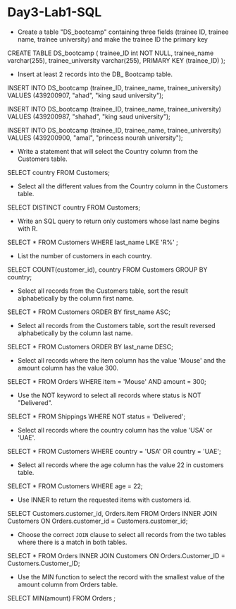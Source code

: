 # Day3-Lab1-SQL

- Create a table "DS_bootcamp" containing three fields (trainee ID, trainee name, trainee university) and make the trainee ID the primary key

CREATE TABLE DS_bootcamp (
  trainee_ID int NOT NULL,
  trainee_name varchar(255),
  trainee_university varchar(255),
  PRIMARY KEY (trainee_ID)
  );

- Insert at least 2 records into the DB_ Bootcamp table.

INSERT INTO DS_bootcamp (trainee_ID, trainee_name, trainee_university)
VALUES (439200907, "ahad", "king saud university");

INSERT INTO DS_bootcamp (trainee_ID, trainee_name, trainee_university)
VALUES (439200987, "shahad", "king saud university");

INSERT INTO DS_bootcamp (trainee_ID, trainee_name, trainee_university)
VALUES (439200900, "amal", "princess nourah university");

- Write a statement that will select the Country column from the Customers table.

SELECT country FROM Customers;

- Select all the different values from the Country column in the Customers table.

SELECT DISTINCT country FROM Customers;

- Write an SQL query to return only customers whose last name begins with R.

SELECT * FROM Customers WHERE last_name LIKE 'R%' ;

- List the number of customers in each country.

SELECT COUNT(customer_id), country FROM Customers
GROUP BY country;

- Select all records from the Customers table, sort the result alphabetically by the column first name.

SELECT * FROM Customers ORDER BY first_name ASC;

- Select all records from the Customers table, sort the result reversed alphabetically by the column last name.

SELECT * FROM Customers ORDER BY last_name DESC;

- Select all records where the item column has the value 'Mouse' and the amount column has the value 300.

SELECT * FROM Orders WHERE item = 'Mouse' AND amount = 300;

- Use the NOT keyword to select all records where status is NOT "Delivered".

SELECT * FROM Shippings WHERE NOT status = 'Delivered';

- Select all records where the country column has the value 'USA' or 'UAE'.

SELECT * FROM Customers WHERE country = 'USA' OR country = 'UAE';

- Select all records where the age column has the value 22 in customers table.

SELECT * FROM Customers WHERE age = 22;

- Use INNER to return the requested items with customers id.

SELECT Customers.customer_id, Orders.item
FROM Orders
INNER JOIN Customers ON Orders.customer_id = Customers.customer_id;

- Choose the correct `JOIN` clause to select all records from the two tables where there is a match in both tables.

SELECT * FROM Orders
INNER JOIN Customers ON Orders.Customer_ID = Customers.Customer_ID;


- Use the MIN function to select the record with the smallest value of the amount column from Orders table.

SELECT MIN(amount) FROM Orders ;
